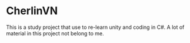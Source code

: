 # CherlinVN
 
This is a study project that use to re-learn unity and coding in C#.
A lot of material in this project not belong to me.
